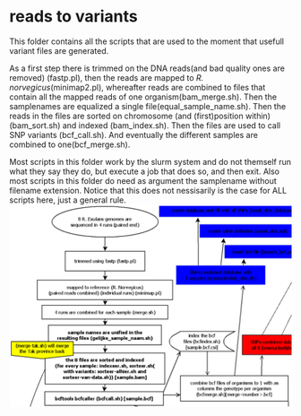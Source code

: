 # reads to variants

This folder contains all the scripts that are used to the moment that usefull variant files are generated.

As a first step there is trimmed on the DNA reads(and bad quality ones are removed) (fastp.pl), then the reads are mapped to *R. norvegicus*(minimap2.pl), whereafter reads are combined to files that contain all the mapped reads of one organism(bam_merge.sh). Then the samplenames are equalized a single file(equal_sample_name.sh). Then the reads in the files are sorted on chromosome (and (first)position within) (bam_sort.sh) and indexed (bam_index.sh). Then the files are used to call SNP variants (bcf_call.sh). And eventually the different samples are combined to one(bcf_merge.sh).

Most scripts in this folder work by the slurm system and do not themself run what they say they do, but execute a job that does so, and then exit. Also most scripts in this folder do need as argument the samplename without filename extension. Notice that this does not nessisarily is the case for ALL scripts here, just a general rule.
![flowchart](flowchart.png?raw=true)